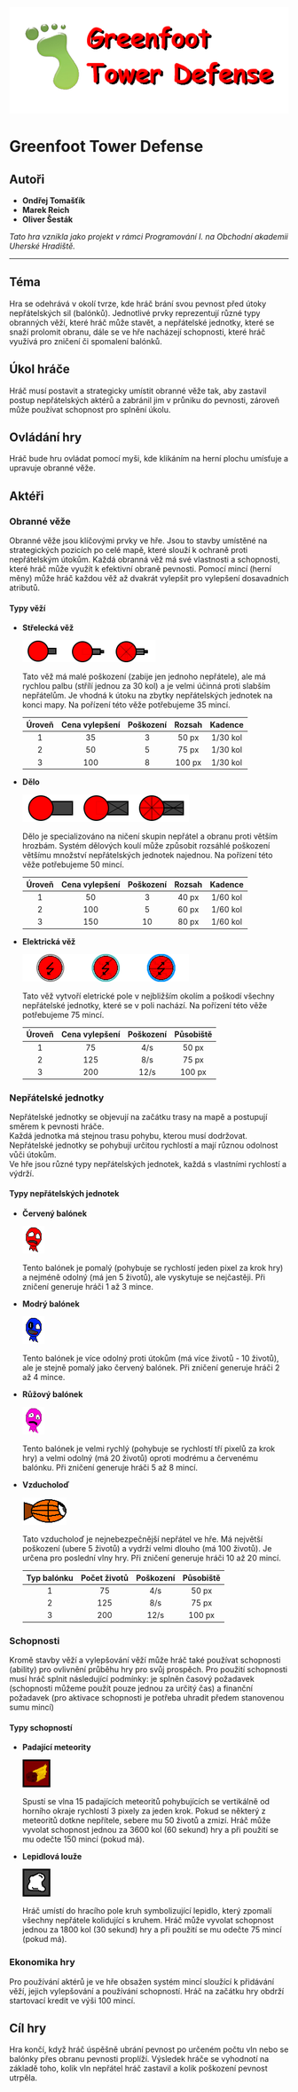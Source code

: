 ![](ZadaniObrazky/logoplaceholder.png)

# Greenfoot Tower Defense

## Autoři

- **Ondřej Tomašťík**
- **Marek Reich**
- **Oliver Šesták**

*Tato hra vznikla jako projekt v rámci Programování I. na Obchodní akademii Uherské Hradiště.*

---

## Téma
 
Hra se odehrává v okolí tvrze, kde hráč brání svou pevnost před útoky nepřátelských sil (balónků). Jednotlivé prvky reprezentují různé typy obranných věží, které hráč může stavět, a nepřátelské jednotky, které se snaží prolomit obranu, dále se ve hře nacházejí schopnosti, které hráč využívá pro zničení či spomalení balónků.

## Úkol hráče
 
Hráč musí postavit a strategicky umístit obranné věže tak, aby zastavil postup nepřátelských aktérů a zabránil jim v průniku do pevnosti, zároveň může používat schopnost pro splnění úkolu.

## Ovládání hry

Hráč bude hru ovládat pomocí myši, kde klikáním na herní plochu umísťuje a upravuje obranné věže.

## Aktéři

### Obranné věže
Obranné věže jsou klíčovými prvky ve hře. Jsou to stavby umístěné na strategických pozicích po celé mapě, které slouží k ochraně proti nepřátelským útokům. Každá obranná věž má své vlastnosti a schopnosti, které hráč může využít k efektivní obraně pevnosti. Pomocí mincí (herní měny) může hráč každou věž až dvakrát vylepšit pro vylepšení dosavadních atributů. 

#### Typy věží

- **Střelecká věž**  

	![](ZadaniObrazky/BasicTurretTiers.png)

	Tato věž má malé poškození (zabije jen jednoho nepřátele), ale má rychlou palbu (střílí jednou za 30 kol) a je velmi účinná proti slabším nepřátelům. Je vhodná k útoku na zbytky nepřátelských jednotek na konci mapy. Na pořízení této věže potřebujeme 35 mincí.

	| Úroveň | Cena vylepšení | Poškození | Rozsah | Kadence |
	|:-:|:-:|:-:|:-:|:-:|
	| 1 | 35 | 3 | 50 px | 1/30 kol |
	| 2 | 50 | 5 | 75 px | 1/30 kol |
	| 3 | 100 | 8 | 100 px | 1/30 kol |

- **Dělo**  
	
	![](ZadaniObrazky/CannonTiers.png)
	
	Dělo je specializováno na ničení skupin nepřátel a obranu proti větším hrozbám. Systém dělových koulí může způsobit rozsáhlé poškození většímu množství nepřátelských jednotek najednou. Na pořízení této věže potřebujeme 50 mincí.

	| Úroveň | Cena vylepšení | Poškození | Rozsah | Kadence |
	|:-:|:-:|:-:|:-:|:-:|
	| 1 | 50 | 3 | 40 px | 1/60 kol |
	| 2 | 100 | 5 | 60 px | 1/60 kol  |
	| 3 | 150 | 10 | 80 px | 1/60 kol  |

- **Elektrická věž**  

	![](ZadaniObrazky/ElectricTowerTiers.png)

	Tato věž vytvoří eletrické pole v nejbližším okolím a poškodí všechny nepřátelské jednotky, které se v poli nachází. Na pořízení této věže potřebujeme 75 mincí.

	| Úroveň | Cena vylepšení | Poškození | Působiště |
	|:-:|:-:|:-:|:-:|
	| 1 | 75 | 4/s | 50 px | 
	| 2 | 125 | 8/s | 75 px |
	| 3 | 200 | 12/s | 100 px |

### Nepřátelské jednotky

Nepřátelské jednotky se objevují na začátku trasy na mapě a postupují směrem k pevnosti hráče.  
Každá jednotka má stejnou trasu pohybu, kterou musí dodržovat.
Nepřátelské jednotky se pohybují určitou rychlostí a mají různou odolnost vůči útokům.  
Ve hře jsou různé typy nepřátelských jednotek, každá s vlastními rychlostí a výdrží.  

#### Typy nepřátelských jednotek

- **Červený balónek**  

	![](ZadaniObrazky/balloon1.png)

	Tento balónek je pomalý (pohybuje se rychlostí jeden pixel za krok hry) a nejméně odolný (má jen 5 životů), ale vyskytuje se nejčastěji.
Při zničení generuje hráči 1 až 3 mince.

- **Modrý balónek**  

	![](ZadaniObrazky/BlueEnemy.png)

	Tento balónek je více odolný proti útokům (má více životů - 10 životů), ale je stejně pomalý jako červený balónek.
Při zničení generuje hráči 2 až 4 mince.

- **Růžový balónek**  

	![](ZadaniObrazky/fastenemy.png)

	Tento balónek je velmi rychlý (pohybuje se rychlostí tří pixelů za krok hry) a velmi odolný (má 20 životů) oproti modrému a červenému balónku.
Při zničení generuje hráči 5 až 8 mincí.

- **Vzducholoď**  

	![](ZadaniObrazky/Airship1.png)
	
	Tato vzducholoď je nejnebezpečnější nepřátel ve hře. Má největší poškození (ubere 5 životů) a vydrží velmi dlouho (má 100 životů).
Je určena pro poslední vlny hry.
Při zničení generuje hráči 10 až 20 mincí.

	| Typ balónku | Počet životů | Poškození | Působiště |
	|:-:|:-:|:-:|:-:|
	| 1 | 75 | 4/s | 50 px | 
	| 2 | 125 | 8/s | 75 px |
	| 3 | 200 | 12/s | 100 px |

### Schopnosti

Kromě stavby věží a vylepšování věží může hráč také používat schopnosti (ability) pro ovlivnění průběhu hry pro svůj prospěch.
Pro použití schopnosti musí hráč splnit následující podmínky: je splněn časový požadavek (schopnosti můžeme použít pouze jednou za určitý čas)
a finanční požadavek (pro aktivace schopnosti je potřeba uhradit předem stanovenou sumu mincí)

#### Typy schopností

- **Padající meteority**  

	![](ZadaniObrazky/Meteorite.png)

	Spustí se vlna 15 padajících meteoritů pohybujících se vertikálně od horního okraje rychlostí 3 pixely za jeden krok.
Pokud se některý z meteoritů dotkne nepřítele, sebere mu 50 životů a zmizí. 
Hráč může vyvolat schopnost jednou za 3600 kol (60 sekund) hry a při použití se mu odečte 150 mincí (pokud má).

- **Lepidlová louže**  

	![](ZadaniObrazky/Glue.png)

	Hráč umístí do hracího pole kruh symbolizující lepidlo, který zpomalí všechny nepřátele kolidující s kruhem.
Hráč může vyvolat schopnost jednou za 1800 kol (30 sekund) hry a při použití se mu odečte 75 mincí (pokud má).

### Ekonomika hry

Pro používání aktérů je ve hře obsažen systém mincí sloužící k přidávání věží, jejich vylepšování a používání schopností.
Hráč na začátku hry obdrží startovací kredit ve výši 100 mincí.

## Cíl hry

Hra končí, když hráč úspěšně ubrání pevnost po určeném počtu vln nebo se balónky přes obranu pevnosti proplíží. Výsledek hráče se vyhodnotí na základě toho, kolik vln nepřátel hráč zastavil a kolik poškození pevnost utrpěla.
